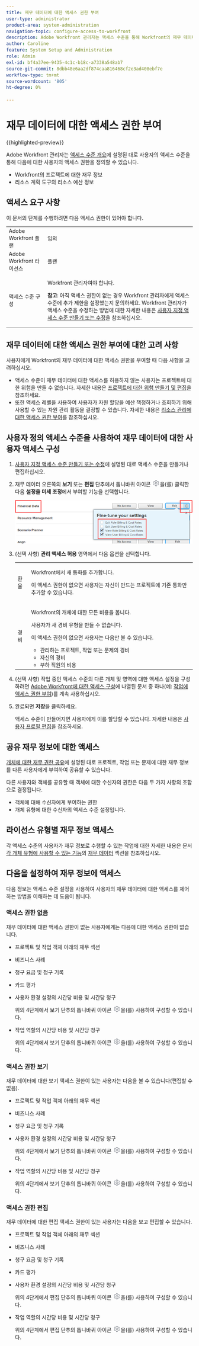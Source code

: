 ```yaml
---
title: 재무 데이터에 대한 액세스 권한 부여
user-type: administrator
product-area: system-administration
navigation-topic: configure-access-to-workfront
description: Adobe Workfront 관리자는 액세스 수준을 통해 Workfront의 재무 데이터에 대한 사용자의 액세스를 정의할 수 있습니다.
author: Caroline
feature: System Setup and Administration
role: Admin
exl-id: bf4a37ee-9435-4c1c-b18c-a7338a548ab7
source-git-commit: 8dbb48e6aa2df874caa816468cf2e3ad408ebf7e
workflow-type: tm+mt
source-wordcount: '805'
ht-degree: 0%

---
```


# 재무 데이터에 대한 액세스 권한 부여

{{highlighted-preview}}

Adobe Workfront 관리자는 [액세스 수준 개요](../../../administration-and-setup/add-users/access-levels-and-object-permissions/access-levels-overview.md)에 설명된 대로 사용자의 액세스 수준을 통해 다음에 대한 사용자의 액세스 권한을 정의할 수 있습니다.

* Workfront의 프로젝트에 대한 재무 정보
* 리소스 계획 도구의 리소스 예산 정보

## 액세스 요구 사항

이 문서의 단계를 수행하려면 다음 액세스 권한이 있어야 합니다.

<table style="table-layout:auto"> 
 <col> 
 <col> 
 <tbody> 
  <tr> 
   <td role="rowheader">Adobe Workfront 플랜</td> 
   <td>임의</td> 
  </tr> 
  <tr> 
   <td role="rowheader">Adobe Workfront 라이선스</td> 
   <td>플랜</td> 
  </tr> 
  <tr> 
   <td role="rowheader">액세스 수준 구성</td> 
   <td> <p>Workfront 관리자여야 합니다.</p> <p><b>참고</b>: 아직 액세스 권한이 없는 경우 Workfront 관리자에게 액세스 수준에 추가 제한을 설정했는지 문의하세요. Workfront 관리자가 액세스 수준을 수정하는 방법에 대한 자세한 내용은 <a href="../../../administration-and-setup/add-users/configure-and-grant-access/create-modify-access-levels.md" class="MCXref xref" data-mc-variable-override="">사용자 지정 액세스 수준 만들기 또는 수정</a>을 참조하십시오.</p> </td> 
  </tr> 
 </tbody> 
</table>

## 재무 데이터에 대한 액세스 권한 부여에 대한 고려 사항

사용자에게 Workfront의 재무 데이터에 대한 액세스 권한을 부여할 때 다음 사항을 고려하십시오.

* 액세스 수준이 재무 데이터에 대한 액세스를 허용하지 않는 사용자는 프로젝트에 대한 위험을 만들 수 없습니다. 자세한 내용은 [프로젝트에 대한 위험 만들기 및 편집](../../../manage-work/projects/define-a-business-case/create-edit-risks-on-projects.md)을 참조하세요.
* 또한 액세스 레벨을 사용하여 사용자가 자원 할당을 예산 책정하거나 조회하기 위해 사용할 수 있는 자원 관리 활동을 결정할 수 있습니다. 자세한 내용은 [리소스 관리에 대한 액세스 권한 부여](../../../administration-and-setup/add-users/configure-and-grant-access/grant-access-resource-management.md)를 참조하십시오.

## 사용자 정의 액세스 수준을 사용하여 재무 데이터에 대한 사용자 액세스 구성

1. [사용자 지정 액세스 수준 만들기 또는 수정](../../../administration-and-setup/add-users/configure-and-grant-access/create-modify-access-levels.md)에 설명된 대로 액세스 수준을 만들거나 편집하십시오.
1. 재무 데이터 오른쪽의 **보기** 또는 **편집** 단추에서 톱니바퀴 아이콘 ![](assets/gear-icon-settings.png)을(를) 클릭한 다음 **설정을 미세 조정**&#x200B;에서 부여할 기능을 선택합니다.

   ![](assets/financial-data-fine-tune-nwe.png)

1. (선택 사항) **관리 액세스 허용** 영역에서 다음 옵션을 선택합니다.

   <table style="table-layout:auto"> 
    <col> 
    <col> 
    <tbody> 
     <tr> 
      <td role="rowheader">환율</td> 
      <td> <p>Workfront에서 새 통화를 추가합니다.</p> <p>이 액세스 권한이 없으면 사용자는 자신이 만드는 프로젝트에 기존 통화만 추가할 수 있습니다.</p> </td> 
     </tr> 
     <tr> 
      <td role="rowheader">경비</td> 
      <td> <p>Workfront의 개체에 대한 모든 비용을 봅니다.</p> <p>사용자가 새 경비 유형을 만들 수 없습니다.</p> <p>이 액세스 권한이 없으면 사용자는 다음만 볼 수 있습니다.</p> 
       <ul> 
        <li>관리하는 프로젝트, 작업 또는 문제의 경비</li> 
        <li>자신의 경비</li> 
        <li>부하 직원의 비용</li> 
       </ul> </td> 
     </tr> 
    </tbody> 
   </table>

1. (선택 사항) 작업 중인 액세스 수준의 다른 개체 및 영역에 대한 액세스 설정을 구성하려면 [Adobe Workfront에 대한 액세스 구성](../../../administration-and-setup/add-users/configure-and-grant-access/configure-access.md)에 나열된 문서 중 하나(예: [작업에 액세스 권한 부여](../../../administration-and-setup/add-users/configure-and-grant-access/grant-access-tasks.md))를 계속 사용하십시오.
1. 완료되면 **저장**&#x200B;을 클릭하세요.

   액세스 수준이 만들어지면 사용자에게 이를 할당할 수 있습니다. 자세한 내용은 [사용자 프로필 편집](../../../administration-and-setup/add-users/create-and-manage-users/edit-a-users-profile.md)을 참조하세요.

## 공유 재무 정보에 대한 액세스

[개체에 대한 재무 권한 공유](../../../workfront-basics/grant-and-request-access-to-objects/share-financial-permissions-object.md)에 설명된 대로 프로젝트, 작업 또는 문제에 대한 재무 정보를 다른 사용자에게 부여하여 공유할 수 있습니다.

<!--
If you make changes here, make them also in the "Grant access to" articles where this snippet had to be converted to text:
* reports, dashboards, and calendars
* financial data
* issue
-->

다른 사용자와 객체를 공유할 때 객체에 대한 수신자의 권한은 다음 두 가지 사항의 조합으로 결정됩니다.

* 객체에 대해 수신자에게 부여하는 권한
* 개체 유형에 대한 수신자의 액세스 수준 설정입니다.

## 라이선스 유형별 재무 정보 액세스

각 액세스 수준의 사용자가 재무 정보로 수행할 수 있는 작업에 대한 자세한 내용은 문서 [각 개체 유형에 사용할 수 있는 기능](../../../administration-and-setup/add-users/access-levels-and-object-permissions/functionality-available-for-each-object-type.md)의 [재무 데이터](../../../administration-and-setup/add-users/access-levels-and-object-permissions/functionality-available-for-each-object-type.md#financia) 섹션을 참조하십시오.

## 다음을 설정하여 재무 정보에 액세스

다음 정보는 액세스 수준 설정을 사용하여 사용자의 재무 데이터에 대한 액세스를 제어하는 방법을 이해하는 데 도움이 됩니다.

### 액세스 권한 없음

재무 데이터에 대한 액세스 권한이 없는 사용자에게는 다음에 대한 액세스 권한이 없습니다.

* 프로젝트 및 작업 객체 아래의 재무 섹션
* 비즈니스 사례
* 청구 요금 및 청구 기록
* <span class="preview">카드 평가</span>
* 사용자 환경 설정의 시간당 비용 및 시간당 청구

  위의 4단계에서 보기 단추의 톱니바퀴 아이콘 ![](assets/gear-icon-settings.png)을(를) 사용하여 구성할 수 있습니다.

* 작업 역할의 시간당 비용 및 시간당 청구

  위의 4단계에서 보기 단추의 톱니바퀴 아이콘 ![](assets/gear-icon-settings.png)을(를) 사용하여 구성할 수 있습니다.

### 액세스 권한 보기

재무 데이터에 대한 보기 액세스 권한이 있는 사용자는 다음을 볼 수 있습니다(편집할 수 없음).

* 프로젝트 및 작업 객체 아래의 재무 섹션
* 비즈니스 사례
* 청구 요금 및 청구 기록
* 사용자 환경 설정의 시간당 비용 및 시간당 청구

  위의 4단계에서 보기 단추의 톱니바퀴 아이콘 ![](assets/gear-icon-settings.png)을(를) 사용하여 구성할 수 있습니다.

* 작업 역할의 시간당 비용 및 시간당 청구

  위의 4단계에서 보기 단추의 톱니바퀴 아이콘 ![](assets/gear-icon-settings.png)을(를) 사용하여 구성할 수 있습니다.

### 액세스 권한 편집

재무 데이터에 대한 편집 액세스 권한이 있는 사용자는 다음을 보고 편집할 수 있습니다.

* 프로젝트 및 작업 객체 아래의 재무 섹션
* 비즈니스 사례
* 청구 요금 및 청구 기록
* <span class="preview">카드 평가</span>
* 사용자 환경 설정의 시간당 비용 및 시간당 청구

  위의 4단계에서 편집 단추의 톱니바퀴 아이콘 ![](assets/gear-icon-settings.png)을(를) 사용하여 구성할 수 있습니다.

* 작업 역할의 시간당 비용 및 시간당 청구

  위의 4단계에서 편집 단추의 톱니바퀴 아이콘 ![](assets/gear-icon-settings.png)을(를) 사용하여 구성할 수 있습니다.
